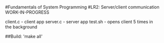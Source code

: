 #Fundamentals of System Programming
#LR2: Server/client communication
WORK-IN-PROGRESS

client.c - client app
server.c - server app
test.sh - opens client 5 times in the background

##Build:
'make all'
